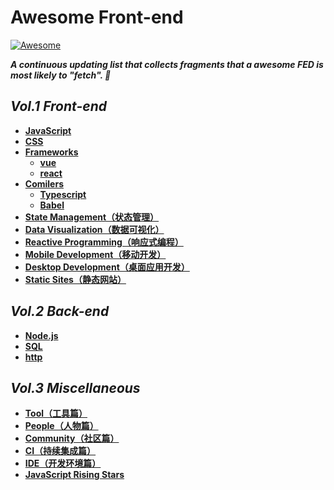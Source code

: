 # Awesome Front-end

[![Awesome](https://cdn.rawgit.com/sindresorhus/awesome/d7305f38d29fed78fa85652e3a63e154dd8e8829/media/badge.svg)](https://github.com/ulivz/awesome-front-end)

_**A continuous updating list that collects fragments that a awesome FED is most likely to "fetch". 🍻**_

## _Vol.1 Front-end_

- [**JavaScript**](src/javascript.md)
- [**CSS**](src/css.md)
- [**Frameworks**](src/frameworks.md)
  - [**vue**](src/vue.md)
  - [**react**](src/react.md)
- [**Comilers**](src/compilers.md)
  - [**Typescript**](src/typescript.md)
  - [**Babel**](src/babel.md)
- [**State Management（状态管理）**](src/state-management.md)
- [**Data Visualization（数据可视化）**](src/data-visualization.md)
- [**Reactive Programming（响应式编程）**](src/reactive-programming.md)
- [**Mobile Development（移动开发）**](src/mobile.md)
- [**Desktop Development（桌面应用开发）**](src/desktop.md)
- [**Static Sites（静态网站）**](src/static-sites.md)

## _Vol.2 Back-end_

- [**Node.js**](src/nodejs.md)
- [**SQL**](src/sql.md)
- [**http**](src/http.md)

## _Vol.3 Miscellaneous_

- [**Tool（工具篇）**](src/tool.md)
- [**People（人物篇）**](src/people.md)
- [**Community（社区篇）**](src/community.md)
- [**CI（持续集成篇）**](src/ci.md)
- [**IDE（开发环境篇）**](src/ide.md)
- [**JavaScript Rising Stars**](src/ristingstars.md)

<!--
## _Vol.4 Design_

- [**Visual Design（视觉设计）**](src/design.md)
-->
